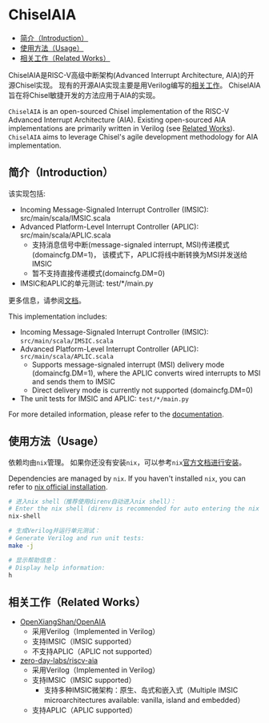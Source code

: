 # ChiselAIA

<!-- vim-markdown-toc GFM -->

* [简介（Introduction）](#简介introduction)
* [使用方法（Usage）](#使用方法usage)
* [相关工作（Related Works）](#相关工作related-works)

<!-- vim-markdown-toc -->

ChiselAIA是RISC-V高级中断架构(Advanced Interrupt Architecture, AIA)的开源Chisel实现。
现有的开源AIA实现主要是用Verilog编写的[相关工作](#相关工作related-works)。
ChiselAIA旨在将Chisel敏捷开发的方法应用于AIA的实现。

`ChiselAIA` is an open-sourced Chisel implementation of the RISC-V Advanced Interrupt Architecture (AIA).
Existing open-sourced AIA implementations are primarily written in Verilog (see [Related Works](#相关工作related-works)).
`ChiselAIA` aims to leverage Chisel's agile development methodology for AIA implementation.

## 简介（Introduction）

该实现包括:

* Incoming Message-Signaled Interrupt Controller (IMSIC): src/main/scala/IMSIC.scala
* Advanced Platform-Level Interrupt Controller (APLIC): src/main/scala/APLIC.scala
  * 支持消息信号中断(message-signaled interrupt, MSI)传递模式(domaincfg.DM=1)，
    该模式下，APLIC将线中断转换为MSI并发送给IMSIC
  * 暂不支持直接传递模式(domaincfg.DM=0)
* IMSIC和APLIC的单元测试: test/*/main.py

更多信息，请参阅[文档](https://openxiangshan.github.io/ChiselAIA/)。

This implementation includes:

* Incoming Message-Signaled Interrupt Controller (IMSIC): `src/main/scala/IMSIC.scala`
* Advanced Platform-Level Interrupt Controller (APLIC): `src/main/scala/APLIC.scala`
  * Supports message-signaled interrupt (MSI) delivery mode (domaincfg.DM=1),
    where the APLIC converts wired interrupts to MSI and sends them to IMSIC
  * Direct delivery mode is currently not supported (domaincfg.DM=0)
* The unit tests for IMSIC and APLIC: `test/*/main.py`

For more detailed information, please refer to the [documentation](https://openxiangshan.github.io/ChiselAIA/).

## 使用方法（Usage）

依赖均由`nix`管理。
如果你还没有安装`nix`，可以参考`nix`[官方文档进行安装](https://nixos.org/download/)。

Dependencies are managed by `nix`.
If you haven't installed `nix`, you can refer to [nix official installation](https://nixos.org/download/).

```bash
# 进入nix shell（推荐使用direnv自动进入nix shell）：
# Enter the nix shell (direnv is recommended for auto entering the nix shell):
nix-shell

# 生成Verilog并运行单元测试：
# Generate Verilog and run unit tests:
make -j

# 显示帮助信息：
# Display help information:
h
```

## 相关工作（Related Works）

* [OpenXiangShan/OpenAIA](https://github.com/OpenXiangShan/OpenAIA)
  * 采用Verilog（Implemented in Verilog）
  * 支持IMSIC（IMSIC supported）
  * 不支持APLIC（APLIC not supported）
* [zero-day-labs/riscv-aia](https://github.com/zero-day-labs/riscv-aia)
  * 采用Verilog（Implemented in Verilog）
  * 支持IMSIC（IMSIC supported）
    * 支持多种IMSIC微架构：原生、岛式和嵌入式（Multiple IMSIC microarchitectures available: vanilla, island and embedded）
  * 支持APLIC（APLIC supported）
